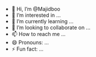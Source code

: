 - 👋 Hi, I’m @Majidboo
- 👀 I’m interested in ...
- 🌱 I’m currently learning ...
- 💞️ I’m looking to collaborate on ...
- 📫 How to reach me ...
- 😄 Pronouns: ...
- ⚡ Fun fact: ...

<!---
Majidboo/Majidboo is a ✨ special ✨ repository because its `README.md` (this file) appears on your GitHub profile.
You can click the Preview link to take a look at your changes.
--->
